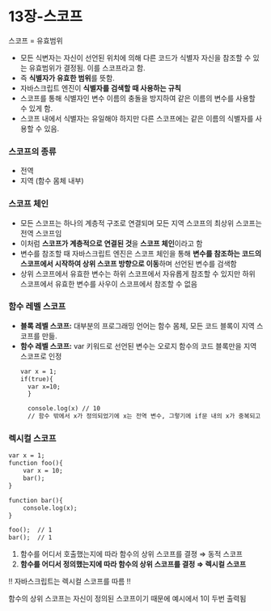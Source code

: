 # 13장-스코프

스코프 = 유효범위

- 모든 식변자는 자신이 선언된 위치에 의해 다른 코드가 식별자 자신을 참조할 수 있는 유효범위가 결정됨. 이를 스코프라고 함.
- 즉 **식별자가 유효한 범위**를 뜻함.
- 자바스크립트 엔진이 **식별자를 검색할 때 사용하는 규칙**
- 스코프를 통해 식별자인 변수 이름의 충돌을 방지하여 같은 이름의 변수를 사용할 수 있게 함.
- 스코프 내에서 식별자는 유일해야 하지만 다른 스코프에는 같은 이름의 식별자를 사용할 수 있음.

### 스코프의 종류

- 전역
- 지역 (함수 몸체 내부)

### 스코프 체인

- 모든 스코프는 하나의 계층적 구조로 연결되며 모든 지역 스코프의 최상위 스코프는 전역 스코프임
- 이처럼 **스코프가 계층적으로 연결된 것**을 **스코프 체인**이라고 함
- 변수를 참조할 때 자바스크립트 엔진은 스코프 체인을 통해 **변수를 참조하는 코드의 스코프에서 시작하여 상위 스코프 방향으로 이동**하며 선언된 변수를 검색함
- 상위 스코프에서 유효한 변수는 하위 스코프에서 자유롭게 참조할 수 있지만 하위 스코프에서 유효한 변수를 사우이 스코프에서 참조할 수 없음

### 함수 레벨 스코프

- **블록 레벨 스코프:** 대부분의 프로그래밍 언어는 함수 몸체, 모든 코드 블록이 지역 스코프를 만듦.
- **함수 레벨 스코프:** var 키워드로 선언된 변수는 오로지 함수의 코드 블록만을 지역 스코프로 인정
  ```xml
  var x = 1;
  if(true){
  	var x=10;
  	}

  	console.log(x) // 10
  	// 함수 밖에서 x가 정의되었기에 x는 전역 변수, 그렇기에 if문 내의 x가 중복되고 그 결과 x의 값은 10으로 바뀜
  ```

### 렉시컬 스코프

```xml
var x = 1;
function foo(){
	var x = 10;
	bar();
}

function bar(){
	console.log(x);
}

foo();  // 1
bar();	// 1
```

1. 함수를 어디서 호출했는지에 따라 함수의 상위 스코프를 결졍 ⇒ 동적 스코프
2. **함수를 어디서 정의했는지에 따라 함수의 상위 스코프를 결정 ⇒ 렉시컬 스코프**

!! 자바스크립트는 렉시컬 스코프를 따름 !!

함수의 상위 스코프는 자신이 정의된 스코프이기 때문에 예시에서 1이 두번 출력됨
